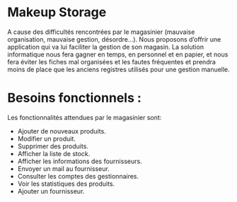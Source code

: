 # Makeup Storage

A cause des difficultés rencontrées par le magasinier (mauvaise organisation, mauvaise gestion, 
désordre…). Nous proposons d’offrir une application qui va lui faciliter la gestion de son magasin.
La solution informatique nous fera gagner en temps, en personnel et en papier, et nous fera éviter les
fiches mal organisées et les fautes fréquentes et prendra moins de place que les anciens registres utilisés 
pour une gestion manuelle.

# Besoins fonctionnels : 

Les fonctionnalités attendues par le magasinier sont:
- Ajouter de nouveaux produits.
- Modifier un produit.
- Supprimer des produits.
- Afficher la liste de stock.
- Afficher les informations des fournisseurs.
- Envoyer un mail au fournisseur.
- Consulter les comptes des gestionnaires.
- Voir les statistiques des produits.
- Ajouter un fournisseur. 


